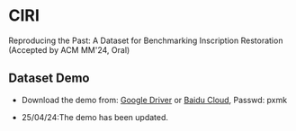 # CIRI
Reproducing the Past: A Dataset for Benchmarking Inscription Restoration (Accepted by ACM MM'24, Oral)


## Dataset Demo

- Download the demo from: [Google Driver](https://drive.google.com/file/d/1YEgMJSF6ajI05oH6HHhyUllWJlSdBQy8/view?usp=sharing) or [Baidu Cloud](https://pan.baidu.com/s/1fWI636HaLWY_eY_mPJt6KA), Passwd: pxmk 

- 25/04/24:The demo has been updated.  
